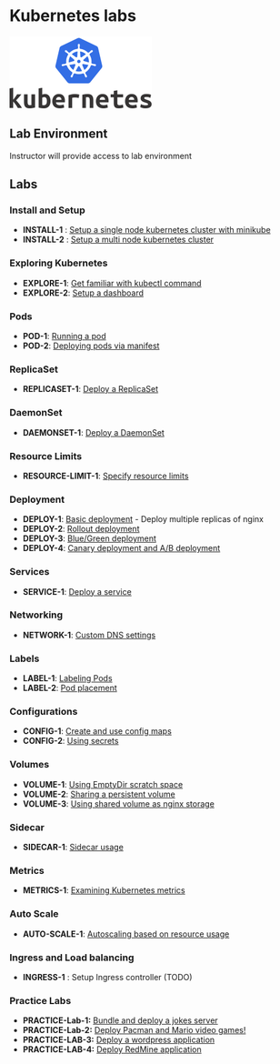 <link rel='stylesheet' href='assets/css/main.css'/>

# Kubernetes labs

![](assets/images/kubernetes-logo-4-small.png)

## Lab Environment

Instructor will provide access to lab environment

## Labs

### Install and Setup

* __INSTALL-1__ : [Setup a single node kubernetes cluster with minikube](install-and-setup/1-minikube.md)
* __INSTALL-2__ : [Setup a multi node kubernetes cluster ](install-and-setup/2-kubernetes-cluster-setup.md)

### Exploring Kubernetes

* __EXPLORE-1__: [Get familiar with kubectl command](exploring/1-kubectl.md)
* __EXPLORE-2__: [Setup a dashboard](exploring/2-dashboard.md)

### Pods

* __POD-1__: [Running a pod](pods/1-pod-run/README.md)
* __POD-2__: [Deploying pods via manifest](pods/2-pod-manifest/README.md)

### ReplicaSet

* __REPLICASET-1__: [Deploy a ReplicaSet](replicaset/nginx/README.md)

### DaemonSet

* __DAEMONSET-1__: [Deploy a DaemonSet](daemonset/README.md)

### Resource Limits

* __RESOURCE-LIMIT-1__: [Specify resource limits](resource-limits/README.md)

### Deployment

* __DEPLOY-1__: [Basic deployment](deployments/basic/README.md) - Deploy multiple replicas of nginx
* __DEPLOY-2__: [Rollout deployment](deployments/rollout/README.md)
* __DEPLOY-3__: [Blue/Green deployment](deployments/blue-green/README.md)
* __DEPLOY-4__: [Canary deployment and A/B deployment](deployments/canary/README.md)

### Services

* __SERVICE-1__: [Deploy a service](services/nginx/README.md)

### Networking

* __NETWORK-1__: [Custom DNS settings](networking/dns/DNS.md)

### Labels

* __LABEL-1__: [Labeling Pods](labels/pod-labels/README.md)
* __LABEL-2__: [Pod placement](labels/pod-placement/README.md)

### Configurations

* __CONFIG-1__: [Create and use config maps](config-map/README.md)
* __CONFIG-2__: [Using secrets](secret/README.md)

### Volumes

* __VOLUME-1__: [Using EmptyDir scratch space](volumes/shared-volume-empty/README.md)
* __VOLUME-2__: [Sharing a persistent volume](volumes/pv-shared/README.md)
* __VOLUME-3__: [Using shared volume as nginx storage](volumes/pv-nginx/README.md)

### Sidecar

* __SIDECAR-1__: [Sidecar usage](sidecar/README.md)

### Metrics

* __METRICS-1__: [Examining Kubernetes metrics](metric-server/README.md)

### Auto Scale

* __AUTO-SCALE-1__: [Autoscaling based on resource usage](autoscale/README.md)

### Ingress and Load balancing

* __INGRESS-1__ : Setup Ingress controller (TODO)

### Practice Labs

* __PRACTICE-Lab-1:__ [Bundle and deploy a jokes server](practice-labs/joke-server/README.md)
* __PRACTICE-Lab-2:__ [Deploy Pacman and Mario video games!](practice-labs/games/README.md)
* __PRACTICE-LAB-3:__ [Deploy a wordpress application](practice-labs/wordpress/README.md)
* __PRACTICE-LAB-4:__ [Deploy RedMine application](practice-labs/redmine/README.md)